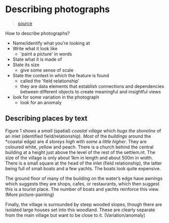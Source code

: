 # Describing photographs

> [source](https://dredfern.substack.com/p/describing-photographs)

How to describe photographs?

- Name/identify what you're looking at
- Write what it look like
	- 'paint a picture' in words
- State what it is made of
- State its size
	- give some sense of scale
- State the context in which the feature is found
	- called the 'field relationship'
	- they are data elements that establish connections and dependencies between different objects to create meaningful and insightful views
- look for some variation in the photograph
	- look for an anomaly

## Describing places by text

Figure 1 shows a *small* (spatial) *coastal village* which *hugs the shoreline* of an inlet (identified field/relationship). *Most* of the *buildings* around the *coastal edge) are *4 storeys high* with *some* a *little higher*. They are coloured white, yellow and peach. There is a church behind the central building at a height just above the level of the rest of the settlem.nt. The size of the village is only about 1km in length and about 500m in width. There is a small square at the head of the inlet (field relationship), the latter being full of small boats and a few yachts. The boats look quite expensive.

The ground floor of many of the building on the water’s edge have awnings which suggests they are shops, cafes, or restaurants, which then suggest this is a tourist place. The number of boats and yachts reinforce this view. (More picture-painting)

Finally, the village is surrounded by steep wooded slopes, though there are isolated large houses set into this woodland. These are clearly separate from the main village but want to be close to it. (Variation/anomaly)


